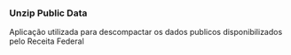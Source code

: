 ### Unzip Public Data

<p>Aplicação utilizada para descompactar os dados publicos disponibilizados pelo Receita Federal</p>
